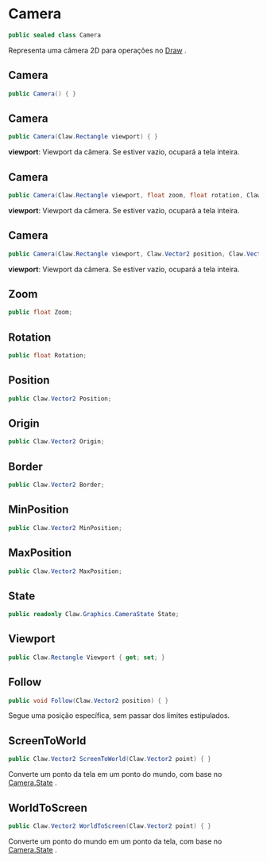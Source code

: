 # Camera
```csharp
public sealed class Camera
```
Representa uma câmera 2D para operações no [Draw](/API/Claw/Graphics/Draw.md#Draw) .<br />
## Camera
```csharp
public Camera() { }
```
## Camera
```csharp
public Camera(Claw.Rectangle viewport) { }
```
**viewport**: Viewport da câmera. Se estiver vazio, ocupará a tela inteira.<br />
## Camera
```csharp
public Camera(Claw.Rectangle viewport, float zoom, float rotation, Claw.Vector2 position, Claw.Vector2 origin, Claw.Vector2 border, Claw.Vector2 minPosition, Claw.Vector2 maxPosition) { }
```
**viewport**: Viewport da câmera. Se estiver vazio, ocupará a tela inteira.<br />
## Camera
```csharp
public Camera(Claw.Rectangle viewport, Claw.Vector2 position, Claw.Vector2 origin, Claw.Vector2 minPosition, Claw.Vector2 maxPosition) { }
```
**viewport**: Viewport da câmera. Se estiver vazio, ocupará a tela inteira.<br />
## Zoom
```csharp
public float Zoom;
```
## Rotation
```csharp
public float Rotation;
```
## Position
```csharp
public Claw.Vector2 Position;
```
## Origin
```csharp
public Claw.Vector2 Origin;
```
## Border
```csharp
public Claw.Vector2 Border;
```
## MinPosition
```csharp
public Claw.Vector2 MinPosition;
```
## MaxPosition
```csharp
public Claw.Vector2 MaxPosition;
```
## State
```csharp
public readonly Claw.Graphics.CameraState State;
```
## Viewport
```csharp
public Claw.Rectangle Viewport { get; set; } 
```
## Follow
```csharp
public void Follow(Claw.Vector2 position) { }
```
Segue uma posição específica, sem passar dos limites estipulados.<br />
## ScreenToWorld
```csharp
public Claw.Vector2 ScreenToWorld(Claw.Vector2 point) { }
```
Converte um ponto da tela em um ponto do mundo, com base no [Camera.State](/API/Claw/Graphics/Camera.md#State) .<br />
## WorldToScreen
```csharp
public Claw.Vector2 WorldToScreen(Claw.Vector2 point) { }
```
Converte um ponto do mundo em um ponto da tela, com base no [Camera.State](/API/Claw/Graphics/Camera.md#State) .<br />
